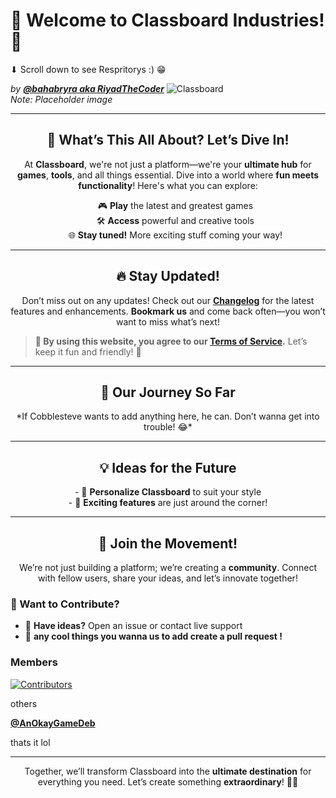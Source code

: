 # 🚀 Welcome to Classboard Industries! 🌟
⬇ Scroll down to see Respritorys :) 😁

*by <a href="https://github.com/bahabryra"><strong>@bahabryra aka RiyadTheCoder</strong></a>*
![Classboard](https://user-images.githubusercontent.com/3369400/133268513-5bfe2f93-4402-42c9-a403-81c9e86934b6.jpeg)  
*Note: Placeholder image*

---

<div align="center">
  <h2>🎉 What’s This All About? Let’s Dive In!</h2>
</div>

<p align="center">
At <strong>Classboard</strong>, we're not just a platform—we're your <strong>ultimate hub</strong> for <strong>games</strong>, <strong>tools</strong>, and all things essential. Dive into a world where <strong>fun meets functionality</strong>! Here's what you can explore:
</p>

<div align="center">
  <ul style="list-style-type: none;">
    <li>🎮 <strong>Play</strong> the latest and greatest games</li>
    <li>🛠️ <strong>Access</strong> powerful and creative tools</li>
    <li>🌐 <strong>Stay tuned!</strong> More exciting stuff coming your way!</li>
  </ul>
</div>

---

<div align="center">
  <h2>🔥 Stay Updated!</h2>
</div>

<p align="center">
Don’t miss out on any updates! Check out our <a href="https://blockclassboard.github.io/changelog.html"><strong>Changelog</strong></a> for the latest features and enhancements. <strong>Bookmark us</strong> and come back often—you won’t want to miss what’s next!
</p>

> **🤝 By using this website, you agree to our <a href="https://blockclassboard.github.io/tos.html"><strong>Terms of Service</strong></a>.** Let’s keep it fun and friendly! 🎊

---

<div align="center">
  <h2>📜 Our Journey So Far</h2>
  <p>*If Cobblesteve wants to add anything here, he can. Don’t wanna get into trouble! 😂*</p>
</div>

---

<div align="center">
  <h2>💡 Ideas for the Future</h2>
</div>

<p align="center">
- 🎨 <strong>Personalize Classboard</strong> to suit your style<br>
- 🚀 <strong>Exciting features</strong> are just around the corner!
</p>

---

<div align="center">
  <h2>🌌 Join the Movement!</h2>
</div>

<p align="center">
We’re not just building a platform; we’re creating a <strong>community</strong>. Connect with fellow users, share your ideas, and let’s innovate together!
</p>

### 📣 Want to Contribute?
- 🤔 <strong>Have ideas?</strong> Open an issue or contact live support
- 💬 <strong> any cool things you wanna us to add create a pull request !</strong> 

### Members
[![Contributors](https://contrib.rocks/image?repo=blockclassboard/blockclassboard.github.io)](https://github.com/blockclassboard/blockclassboard.github.io/graphs/contributors)

others


<a href="https://github.com/AnOkayGameDev"><strong>@AnOkayGameDeb</strong></a>

thats it lol

---

<p align="center">
Together, we’ll transform Classboard into the <strong>ultimate destination</strong> for everything you need. Let’s create something <strong>extraordinary</strong>! 🌈✨
</p>
